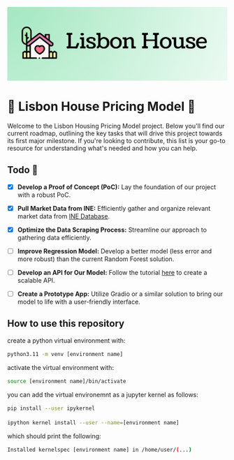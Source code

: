 ![Alt text](graphics/logo.png)

# 🏡 Lisbon House Pricing Model 🏡

Welcome to the Lisbon Housing Pricing Model project. Below you'll find our current roadmap, outlining the key tasks that will drive this project towards its first major milestone. If you're looking to contribute, this list is your go-to resource for understanding what's needed and how you can help.

## Todo 🚀

- [X] **Develop a Proof of Concept (PoC):** Lay the foundation of our project with a robust PoC.
- [X] **Pull Market Data from INE:** Efficiently gather and organize relevant market data from [INE Database](https://www.ine.pt/xportal/xmain?xpid=INE&xpgid=ine_base_dados).
- [X] **Optimize the Data Scraping Process:** Streamline our approach to gathering data efficiently.
- [ ] **Improve Regression Model:** Develop a better model (less error and more robust) than the current Random Forest solution.
- [ ] **Develop an API for Our Model:** Follow the tutorial [here](https://dorian599.medium.com/ml-deploy-machine-learning-models-using-fastapi-6ab6aef7e777) to create a scalable API.
- [ ] **Create a Prototype App:** Utilize Gradio or a similar solution to bring our model to life with a user-friendly interface.


## How to use this repository

create a python virtual environment with:

```bash
python3.11 -m venv [environment name]
```

activate the virtual environment with:

```bash
source [environment name]/bin/activate
```

you can add the virtual environemnt as a jupyter kernel as follows:

```bash
pip install --user ipykernel

ipython kernel install --user --name=[environment name]
```

which should print the following:

```bash
Installed kernelspec [environment name] in /home/user/(...)
```
